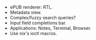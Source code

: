 - ePUB renderer: RTL.
- Metadata view.
- Complex/fuzzy search queries?
- Input field completions bar.
- Applications: Notes, Terminal, Browser.
- Use nix's ioctl macros.
